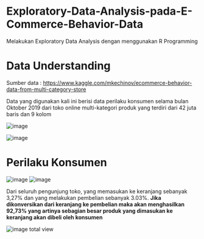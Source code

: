 # Exploratory-Data-Analysis-pada-E-Commerce-Behavior-Data
Melakukan Exploratory Data Analysis dengan menggunakan R Programming





# Data Understanding

Sumber data : https://www.kaggle.com/mkechinov/ecommerce-behavior-data-from-multi-category-store

Data yang digunakan kali ini berisi data perilaku konsumen selama bulan Oktober 2019 dari toko online multi-kategori produk yang terdiri dari 42 juta baris dan 9 kolom

![image](https://user-images.githubusercontent.com/85357151/133062600-c3fcbb03-830f-422a-bd29-bad7e50b26fb.png)

![image](https://user-images.githubusercontent.com/85357151/133062612-32e5f8ac-f74d-4a9f-9814-3a01457080e4.png)


# Perilaku Konsumen

![image](https://user-images.githubusercontent.com/85357151/133063082-40355107-96bc-4075-bac6-b83304276cf5.png)
![image](https://user-images.githubusercontent.com/85357151/133063088-ed609722-2400-42cb-9bf3-fe8667297ac5.png)


Dari seluruh pengunjung toko, yang memasukan ke keranjang sebanyak 3,27% dan yang melakukan pembelian sebanyak 3.03%. 
**Jika dikonversikan dari keranjang ke pembelian maka akan menghasilkan 92,73% yang artinya sebagian besar produk yang dimasukan ke keranjang akan dibeli oleh konsumen**

![image](https://user-images.githubusercontent.com/85357151/133064109-20a06ed6-2564-4417-8019-f0f75ba7727b.png)
total view







